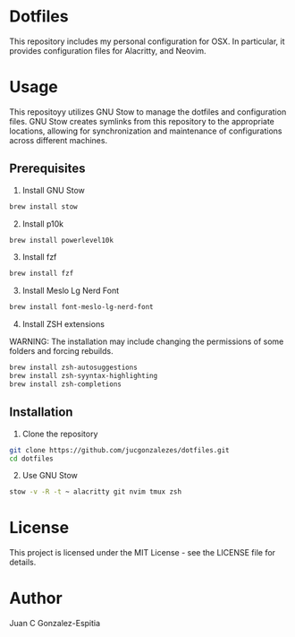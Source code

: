 # Dotfiles

This repository includes my personal configuration for OSX. In
particular, it provides configuration files for Alacritty, and Neovim.

# Usage

This repositoyy utilizes GNU Stow to manage the dotfiles and configuration
files. GNU Stow creates symlinks from this repository to the appropriate
locations, allowing for synchronization and maintenance of configurations
across different machines.

## Prerequisites

1. Install GNU Stow

```bash
brew install stow
```

2. Install p10k

```bash
brew install powerlevel10k
```

3. Install fzf

```bash
brew install fzf
```

3. Install Meslo Lg Nerd Font

```bash
brew install font-meslo-lg-nerd-font
```

4. Install ZSH extensions

WARNING: The installation may include changing the permissions of some folders
and forcing rebuilds.

```bash
brew install zsh-autosuggestions
brew install zsh-syyntax-highlighting
brew install zsh-completions
```

## Installation

1. Clone the repository

```bash
git clone https://github.com/jucgonzalezes/dotfiles.git
cd dotfiles
```

2. Use GNU Stow

```bash
stow -v -R -t ~ alacritty git nvim tmux zsh
```

# License

This project is licensed under the MIT License - see the LICENSE file for details.

# Author

Juan C Gonzalez-Espitia
